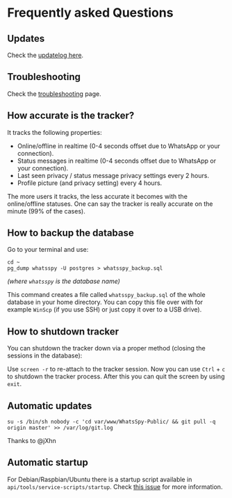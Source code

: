 # Frequently asked Questions

## Updates

Check the [updatelog here](updates).

## Troubleshooting

Check the [troubleshooting](troubleshooting) page.

## How accurate is the tracker?

It tracks the following properties:

* Online/offline in realtime (0-4 seconds offset due to WhatsApp or your connection).
* Status messages in realtime (0-4 seconds offset due to WhatsApp or your connection).
* Last seen privacy / status message privacy settings every 2 hours.
* Profile picture (and privacy setting) every 4 hours.

The more users it tracks, the less accurate it becomes with the online/offline statuses. One can say the tracker is really accurate on the minute (99% of the cases).

## How to backup the database

Go to your terminal and use:
```
cd ~
pg_dump whatsspy -U postgres > whatsspy_backup.sql
```
*(where `whatsspy` is the database name)*

This command creates a file called `whatsspy_backup.sql` of the whole database in your home directory. You can copy this file over with for example `WinScp` (if you use SSH) or just copy it over to a USB drive).

## How to shutdown tracker

You can shutdown the tracker down via a proper method (closing the sessions in the database):

Use `screen -r` to re-attach to the tracker session. Now you can use `Ctrl` + `c` to shutdown the tracker process. After this you can quit the screen by using `exit`.

## Automatic updates

```
su -s /bin/sh nobody -c 'cd var/www/WhatsSpy-Public/ && git pull -q origin master' >> /var/log/git.log
```
Thanks to @jXhn

## Automatic startup

For Debian/Raspbian/Ubuntu there is a startup script available in `api/tools/service-scripts/startup`. Check [this issue](https://gitlab.maikel.pro/maikeldus/WhatsSpy-Public/issues/7) for more information.